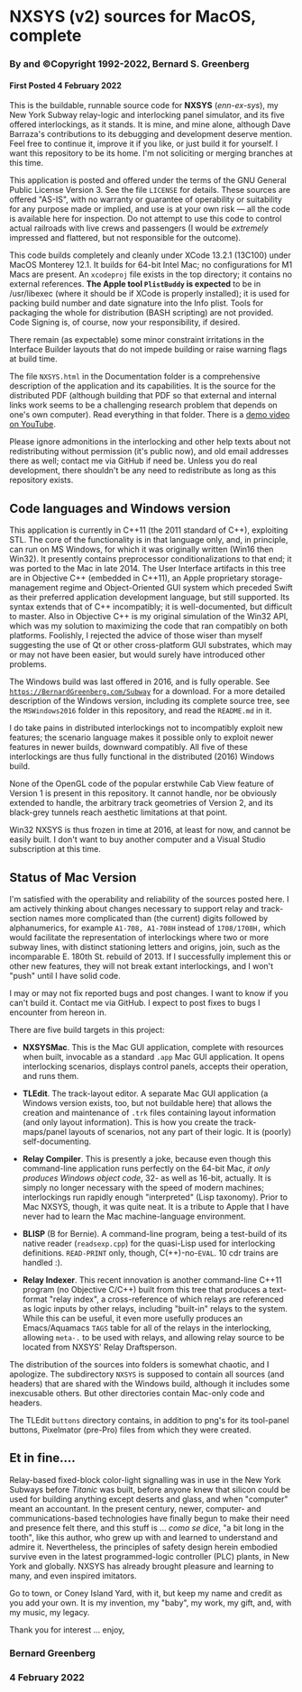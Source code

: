 #  NXSYS (v2)  sources for MacOS, complete
###  By and ©Copyright 1992-2022, Bernard S. Greenberg
#### First Posted 4 February 2022

This is the buildable, runnable source code for **NXSYS** (*enn-ex-sys*), my New York Subway relay-logic and interlocking panel simulator, and its five offered interlockings, as it stands.  It is mine, and mine alone, although Dave Barraza's contributions to its debugging and development deserve mention.  Feel free to continue it, improve it if you like, or just build it for yourself.  I want this repository to be its home.  I'm not soliciting or merging branches at this time.

This application is posted and offered under the terms of the GNU General Public License Version 3. See the file `LICENSE` for details. These sources are offered "AS-IS", with no warranty or guarantee of operability or suitability for any purpose made or implied, and use is at your own risk — all the code is available here for inspection.  Do not attempt to use this code to control actual railroads with live crews and passengers (I would be *extremely* impressed and flattered, but not responsible for the outcome).

This code builds completely and cleanly under XCode 13.2.1 (13C100) under MacOS Monterey 12.1.  It builds for 64-bit Intel Mac; no configurations for M1 Macs are present. An `xcodeproj` file exists in the top directory; it contains no external references. **The Apple tool `PlistBuddy` is expected** to be in /usr/libexec (where it should be if XCode is properly installed); it is used for packing build number and date signature into the Info plist.  Tools for packaging the whole for distribution (BASH scripting) are not provided.  Code Signing is, of course, now your responsibility, if desired.

There remain (as expectable) some minor constraint irritations in the Interface  Builder layouts that do not impede building or raise warning flags at build time.

The file `NXSYS.html` in the Documentation folder is a comprehensive description of the application and its capabilities. It is the source for the distributed PDF (although building that PDF so that external and internal links work seems to be a challenging research problem that depends on one's own computer). Read everything in that folder.  There is a [demo video on YouTube](https://www.youtube.com/watch?v=nAgy_TZ5Dcs).

Please ignore admonitions in the interlocking and other help texts about not redistributing without permission (it's public now), and old email addresses there as well; contact me via GitHub if need be.  Unless you do real development, there shouldn't be any need to redistribute as long as this repository exists.

## Code languages and Windows version

This application is currently in C++11 (the 2011 standard of C++), exploiting STL.  The core of the functionality is in that language only, and, in principle, can run on MS Windows, for which it was originally written  (Win16 then Win32). It presently contains preprocessor conditionalizations to that end; it was ported to the Mac in late 2014.  The User Interface artifacts in this tree are in Objective C++ (embedded in C++11), an Apple proprietary storage-management regime and Object-Oriented GUI system which preceded Swift as their   preferred application development language, but still supported. Its syntax extends that of C++ incompatibly; it is well-documented, but difficult to master.  Also in Objective C++ is my original simulation of the Win32 API, which was my solution to maximizing the code that ran compatibly on both platforms.  Foolishly, I rejected the advice of those wiser than myself suggesting the use of Qt or other cross-platform GUI substrates, which may or may not have been easier, but would surely have introduced other problems.

The Windows build was last offered in 2016, and is fully operable. See [`https://BernardGreenberg.com/Subway`](https://BernardGreenberg.com/Subway) for a download.  For a more detailed description of the Windows version, including its complete source tree, see the `MSWindows2016` folder in this repository, and read the `README.md` in it.

I do take pains in distributed interlockings not to incompatibly exploit new features; the scenario language makes it possible only to exploit newer features in newer builds, downward compatibly.  All five of these interlockings are thus fully functional in the distributed (2016) Windows build. 

None of the OpenGL code of the popular erstwhile Cab View feature of Version 1 is present in this repository.  It cannot handle, nor be obviously extended to handle, the arbitrary track geometries of Version 2, and its black-grey tunnels reach aesthetic limitations at that point.

Win32 NXSYS is thus frozen in time at 2016, at least for now, and cannot be easily built.  I don't want to buy another computer and a Visual Studio subscription at this time.

## Status of Mac Version

I'm satisfied with the operability and reliability of the sources posted here.  I am actively thinking about changes necessary to support relay and track-section names more complicated than (the current) digits followed by alphanumerics, for example `A1-708, A1-708H` instead of `1708/1708H,` which would facilitate the representation of interlockings where two or more subway lines, with distinct stationing letters and origins, join, such as the incomparable E. 180th St. rebuild of 2013. If I successfully implement this or other new features, they will not break extant interlockings, and I won't "push" until I have solid code.

I may or may not fix reported bugs and post changes. I want to know if you can't build it. Contact me via GitHub. I expect to post fixes to bugs I encounter from hereon in.

There are five build targets in this project:

- **NXSYSMac**. This is the Mac GUI application, complete with resources when built, invocable as a standard `.app` Mac GUI application.   It opens interlocking scenarios, displays control panels, accepts their operation, and runs them.

- **TLEdit**.  The track-layout editor.  A separate Mac GUI application (a Windows version exists, too, but not buildable here) that allows the creation and maintenance of `.trk` files containing layout information (and only layout information).  This is how you create the track-maps/panel layouts of scenarios, not any part of their logic. It is (poorly) self-documenting.

- **Relay Compiler**. This is presently a joke, because even though this command-line application runs perfectly on the 64-bit Mac, *it only produces Windows object code*, 32- as well as 16-bit, actually.  It is simply no longer necessary with the speed of modern machines; interlockings run rapidly enough "interpreted" (Lisp taxonomy).  Prior to Mac NXSYS, though, it was quite neat. It is a tribute to Apple that I have never had to learn the Mac machine-language environment.

- **BLISP** (B for Bernie).  A command-line program, being a test-build of its native reader (`readsexp.cpp`) for the quasi-Lisp used for interlocking definitions.  `READ-PRINT` only, though, C(++)-no-`EVAL`. 10 cdr trains are handled :).

- **Relay Indexer**.  This recent innovation is another command-line C++11 program (no Objective C/C++) built from this tree that produces a text-format "relay index", a cross-reference of which relays are referenced as logic inputs by other relays, including "built-in" relays to the system. While this can be useful, it even more usefully produces an Emacs/Aquamacs `TAGS` table for all of the relays in the interlocking, allowing `meta-.` to be used with relays, and allowing relay source to be located from NXSYS' Relay Draftsperson.

The distribution of the sources into folders is somewhat chaotic, and I apologize.  The subdirectory `NXSYS` is supposed to contain all sources (and headers) that are shared with the Windows build, although it includes some inexcusable others. But other directories contain Mac-only code and headers.

The TLEdit `buttons` directory contains, in addition to png's for its tool-panel buttons, Pixelmator (pre-Pro) files from which they were created.


## Et in fine....

Relay-based fixed-block color-light signalling was in use in the New York Subways before *Titanic* was built, before anyone knew that silicon could be used for building anything except deserts and glass, and when "computer" meant an accountant. In the present century, newer, computer- and communications-based technologies have finally begun to make their need and presence felt there, and this stuff is ... *como se dice*, "a bit long in the tooth", like this author, who grew up with and learned to understand and admire it.  Nevertheless, the principles of safety design herein embodied survive even in the latest programmed-logic controller (PLC) plants, in New York and globally.  NXSYS has already brought pleasure and learning to many, and even inspired imitators.

Go to town, or Coney Island Yard, with it, but keep my name and credit as you add your own.  It is my invention, my "baby", my work, my gift, and, with my music, my legacy.

Thank you for interest ... enjoy,

### Bernard Greenberg
### 4 February 2022


